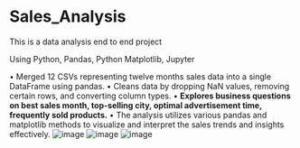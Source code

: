 # Sales_Analysis
This is a data analysis end to end project

Using Python, Pandas, Python Matplotlib, Jupyter

• Merged 12 CSVs representing twelve months sales data into a single DataFrame using pandas.
• Cleans data by dropping NaN values, removing certain rows, and converting column types.
• **Explores business questions on best sales month, top-selling city, optimal advertisement time, frequently sold products.**
• The analysis utilizes various pandas and matplotlib methods to visualize and interpret the sales trends and insights effectively.
![image](https://github.com/amaybhowate/Sales_Analysis/assets/112569687/64f24ee5-d6eb-476e-9cde-b9380b89b041)
![image](https://github.com/amaybhowate/Sales_Analysis/assets/112569687/141a4b9f-5b1f-41ed-bf85-5fd23507cd5d)
![image](https://github.com/amaybhowate/Sales_Analysis/assets/112569687/fa21ace6-ba29-4726-86ea-78c82ac8a025)





